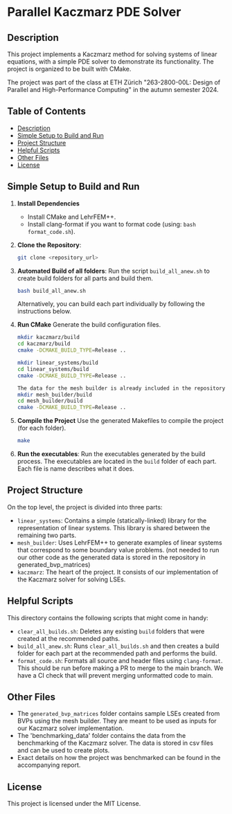 # Parallel Kaczmarz PDE Solver

## Description
This project implements a Kaczmarz method for solving systems of linear equations, with a simple PDE solver to demonstrate its functionality. The project is organized to be built with CMake.

The project was part of the class at ETH Zürich "263-2800-00L: Design of Parallel and High-Performance Computing" in the autumn semester 2024.

## Table of Contents
- [Description](#description)
- [Simple Setup to Build and Run](#simple-setup-to-build-and-run)
- [Project Structure](#project-structure)
- [Helpful Scripts](#helpful-scripts)
- [Other Files](#other-files)
- [License](#license)

## Simple Setup to Build and Run

1. **Install Dependencies**
   - Install CMake and LehrFEM++.
   - Install clang-format if you want to format code (using: `bash format_code.sh`).

2. **Clone the Repository**:
   ```sh
   git clone <repository_url>
   ```

3. **Automated Build of all folders**:
   Run the script `build_all_anew.sh` to create build folders for all parts and build them.
   ```sh
   bash build_all_anew.sh
   ```

   Alternatively, you can build each part individually by following the instructions below.

4. **Run CMake**
   Generate the build configuration files.
   ```sh
   mkdir kaczmarz/build
   cd kaczmarz/build
   cmake -DCMAKE_BUILD_TYPE=Release ..

   mkdir linear_systems/build
   cd linear_systems/build
   cmake -DCMAKE_BUILD_TYPE=Release ..

   The data for the mesh builder is already included in the repository (folder: generated_bvp_matrices). If you want to build the mesh builder, you need to download LehrFEM++ and build it. Then you can build the mesh builder as follows:
   mkdir mesh_builder/build
   cd mesh_builder/build
   cmake -DCMAKE_BUILD_TYPE=Release ..
   ```

5. **Compile the Project**
   Use the generated Makefiles to compile the project (for each folder).
   ```sh
   make
   ```

6. **Run the executables**:
   Run the executables generated by the build process. The executables are located in the `build` folder of each part. Each file is name describes what it does.



## Project Structure
On the top level, the project is divided into three parts:
  * `linear_systems`: Contains a simple (statically-linked) library for the representation of linear systems. This library is shared between the remaining two parts.
  * `mesh_builder`: Uses LehrFEM++ to generate examples of linear systems that correspond to some boundary value problems. (not needed to run our other code as the generated data is stored in the repository in generated_bvp_matrices)
  * `kaczmarz`: The heart of the project. It consists of our implementation of the Kaczmarz solver for solving LSEs.

## Helpful Scripts
This directory contains the following scripts that might come in handy:
* `clear_all_builds.sh`: Deletes any existing `build` folders that were created at the recommended paths.
* `build_all_anew.sh`: Runs `clear_all_builds.sh` and then creates a build folder for each part at the recommended path and performs the build.
* `format_code.sh`: Formats all source and header files using `clang-format`. This should be run before making a PR to merge to the main branch. We have a CI check that will prevent merging unformatted code to main.

## Other Files
* The `generated_bvp_matrices` folder contains sample LSEs created from BVPs using the mesh builder. They are meant to be used as inputs for our Kaczmarz solver implementation.
* The 'benchmarking_data' folder contains the data from the benchmarking of the Kaczmarz solver. The data is stored in csv files and can be used to create plots.
* Exact details on how the project was benchmarked can be found in the accompanying report.

## License
This project is licensed under the MIT License.